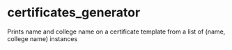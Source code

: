 # certificates_generator
Prints name and college name on a certificate template from a list of (name, college name) instances
